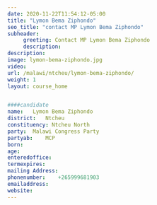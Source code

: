 ```yaml
---
date: 2020-11-22T11:54:12-05:00
title: "Lymon Bema Ziphondo"
seo_title: "contact MP Lymon Bema Ziphondo"
subheader:
     greeting: Contact MP Lymon Bema Ziphondo
     description: 
description: 
image: lymon-bema-ziphondo.jpg
video: 
url: /malawi/ntcheu/lymon-bema-ziphondo/
weight: 1
layout: course_home


####candidate
name:	Lymon Bema Ziphondo
district:	Ntcheu
constituency: Ntcheu North
party:	Malawi Congress Party
partyab:	MCP
born:
age: 
enteredoffice:	
termexpires:	
mailing Address:
phonenumber:	+265999681903
emailaddress:	
website:	
---
```


